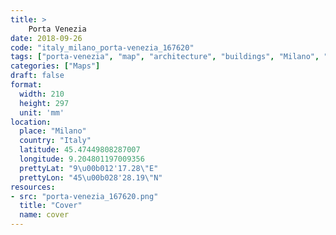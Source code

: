 ```yaml
---
title: > 
    Porta Venezia
date: 2018-09-26
code: "italy_milano_porta-venezia_167620"
tags: ["porta-venezia", "map", "architecture", "buildings", "Milano", "Italy"]
categories: ["Maps"]
draft: false
format:
  width: 210
  height: 297
  unit: 'mm'
location:
  place: "Milano"
  country: "Italy"
  latitude: 45.47449808287007
  longitude: 9.204801197009356
  prettyLat: "9\u00b012'17.28\"E"
  prettyLon: "45\u00b028'28.19\"N"
resources:
- src: "porta-venezia_167620.png"
  title: "Cover"
  name: cover
---
```

